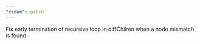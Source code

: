 ```yaml
---
"rrdom": patch
---
```


Fix early termination of recursive loop in diffChilren when a node mismatch is found
